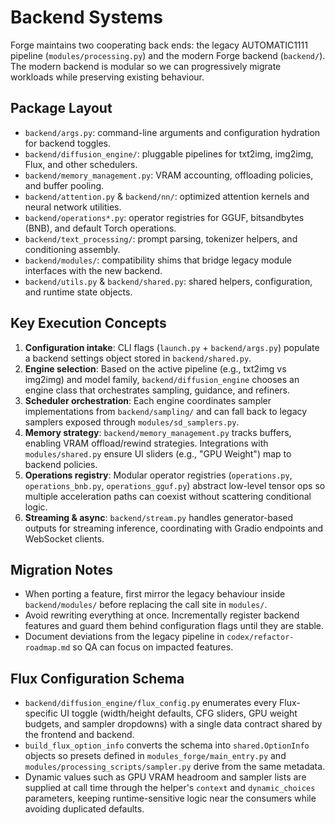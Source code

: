 # Backend Systems

Forge maintains two cooperating back ends: the legacy AUTOMATIC1111 pipeline (`modules/processing.py`) and the modern Forge backend (`backend/`). The modern backend is modular so we can progressively migrate workloads while preserving existing behaviour.

## Package Layout
- `backend/args.py`: command-line arguments and configuration hydration for backend toggles.
- `backend/diffusion_engine/`: pluggable pipelines for txt2img, img2img, Flux, and other schedulers.
- `backend/memory_management.py`: VRAM accounting, offloading policies, and buffer pooling.
- `backend/attention.py` & `backend/nn/`: optimized attention kernels and neural network utilities.
- `backend/operations*.py`: operator registries for GGUF, bitsandbytes (BNB), and default Torch operations.
- `backend/text_processing/`: prompt parsing, tokenizer helpers, and conditioning assembly.
- `backend/modules/`: compatibility shims that bridge legacy module interfaces with the new backend.
- `backend/utils.py` & `backend/shared.py`: shared helpers, configuration, and runtime state objects.

## Key Execution Concepts
1. **Configuration intake**: CLI flags (`launch.py` + `backend/args.py`) populate a backend settings object stored in `backend/shared.py`.
2. **Engine selection**: Based on the active pipeline (e.g., txt2img vs img2img) and model family, `backend/diffusion_engine` chooses an engine class that orchestrates sampling, guidance, and refiners.
3. **Scheduler orchestration**: Each engine coordinates sampler implementations from `backend/sampling/` and can fall back to legacy samplers exposed through `modules/sd_samplers.py`.
4. **Memory strategy**: `backend/memory_management.py` tracks buffers, enabling VRAM offload/rewind strategies. Integrations with `modules/shared.py` ensure UI sliders (e.g., "GPU Weight") map to backend policies.
5. **Operations registry**: Modular operator registries (`operations.py`, `operations_bnb.py`, `operations_gguf.py`) abstract low-level tensor ops so multiple acceleration paths can coexist without scattering conditional logic.
6. **Streaming & async**: `backend/stream.py` handles generator-based outputs for streaming inference, coordinating with Gradio endpoints and WebSocket clients.

## Migration Notes
- When porting a feature, first mirror the legacy behaviour inside `backend/modules/` before replacing the call site in `modules/`.
- Avoid rewriting everything at once. Incrementally register backend features and guard them behind configuration flags until they are stable.
- Document deviations from the legacy pipeline in `codex/refactor-roadmap.md` so QA can focus on impacted features.

## Flux Configuration Schema
- `backend/diffusion_engine/flux_config.py` enumerates every Flux-specific UI toggle (width/height defaults, CFG sliders, GPU weight budgets, and sampler dropdowns) with a single data contract shared by the frontend and backend.
- `build_flux_option_info` converts the schema into `shared.OptionInfo` objects so presets defined in `modules_forge/main_entry.py` and `modules/processing_scripts/sampler.py` derive from the same metadata.
- Dynamic values such as GPU VRAM headroom and sampler lists are supplied at call time through the helper's `context` and `dynamic_choices` parameters, keeping runtime-sensitive logic near the consumers while avoiding duplicated defaults.
